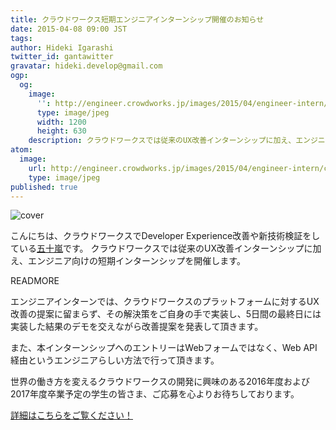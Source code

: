 ```yaml
---
title: クラウドワークス短期エンジニアインターンシップ開催のお知らせ
date: 2015-04-08 09:00 JST
tags:
author: Hideki Igarashi
twitter_id: gantawitter
gravatar: hideki.develop@gmail.com
ogp:
  og:
    image:
      '': http://engineer.crowdworks.jp/images/2015/04/engineer-intern/ogp.png
      type: image/jpeg
      width: 1200
      height: 630
    description: クラウドワークスでは従来のUX改善インターンシップに加え、エンジニア向けの短期インターンシップを開催します。
atom:
  image:
    url: http://engineer.crowdworks.jp/images/2015/04/engineer-intern/cover.jpg
    type: image/jpeg
published: true
---
```


![cover](2015/04/engineer-intern/cover.jpg)

こんにちは、クラウドワークスでDeveloper Experience改善や新技術検証をしている[五十嵐](https://twitter.com/gantawitter)です。
クラウドワークスでは従来のUX改善インターンシップに加え、エンジニア向けの短期インターンシップを開催します。

READMORE

エンジニアインターンでは、クラウドワークスのプラットフォームに対するUX改善の提案に留まらず、その解決策をご自身の手で実装し、5日間の最終日には実装した結果のデモを交えながら改善提案を発表して頂きます。

また、本インターンシップへのエントリーはWebフォームではなく、Web API経由というエンジニアらしい方法で行って頂きます。

世界の働き方を変えるクラウドワークスの開発に興味のある2016年度および2017年度卒業予定の学生の皆さま、ご応募を心よりお待ちしております。

[詳細はこちらをご覧ください！](http://engineer.crowdworks.jp/intern/)
